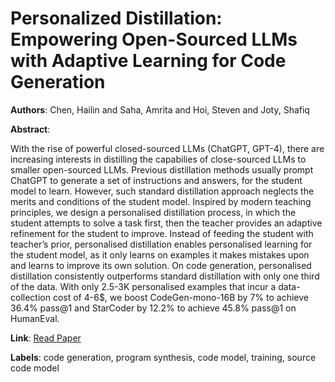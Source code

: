 # Personalized Distillation: Empowering Open-Sourced LLMs with Adaptive Learning for Code Generation

**Authors**: Chen, Hailin and Saha, Amrita and Hoi, Steven and Joty, Shafiq

**Abstract**:

With the rise of powerful closed-sourced LLMs (ChatGPT, GPT-4), there are increasing interests in distilling the capabilies of close-sourced LLMs to smaller open-sourced LLMs. Previous distillation methods usually prompt ChatGPT to generate a set of instructions and answers, for the student model to learn. However, such standard distillation approach neglects the merits and conditions of the student model. Inspired by modern teaching principles, we design a personalised distillation process, in which the student attempts to solve a task first, then the teacher provides an adaptive refinement for the student to improve. Instead of feeding the student with teacher’s prior, personalised distillation enables personalised learning for the student model, as it only learns on examples it makes mistakes upon and learns to improve its own solution. On code generation, personalised distillation consistently outperforms standard distillation with only one third of the data. With only 2.5-3K personalised examples that incur a data-collection cost of 4-6$, we boost CodeGen-mono-16B by 7% to achieve 36.4% pass@1 and StarCoder by 12.2% to achieve 45.8% pass@1 on HumanEval.

**Link**: [Read Paper](https://doi.org/10.18653/v1/2023.emnlp-main.417)

**Labels**: code generation, program synthesis, code model, training, source code model
